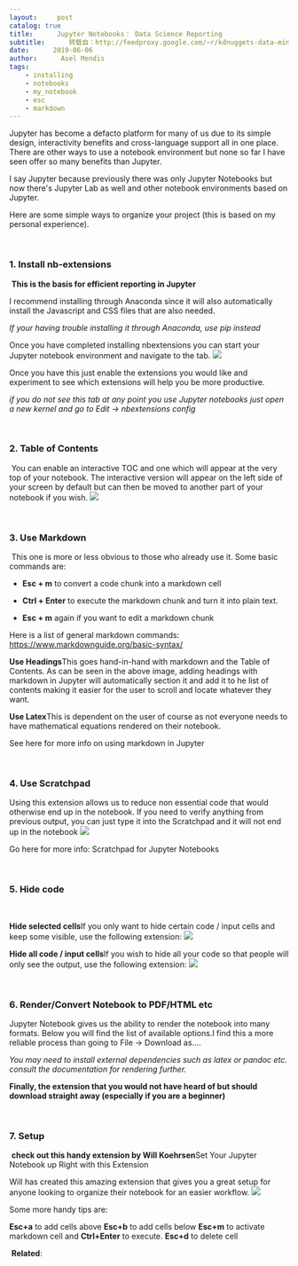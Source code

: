 ```yaml
---
layout:     post
catalog: true
title:      Jupyter Notebooks： Data Science Reporting
subtitle:      转载自：http://feedproxy.google.com/~r/kdnuggets-data-mining-analytics/~3/-29TDBbgQyo/jupyter-notebooks-data-science-reporting.html
date:      2019-06-06
author:      Asel Mendis
tags:
    - installing
    - notebooks
    - my_notebook
    - esc
    - markdown
---
```


Jupyter has become a defacto platform for many of us due to its simple design, interactivity benefits and cross-language support all in one place. There are other ways to use a notebook environment but none so far I have seen offer so many benefits than Jupyter.

I say Jupyter because previously there was only Jupyter Notebooks but now there's Jupyter Lab as well and other notebook environments based on Jupyter.

Here are some simple ways to organize your project (this is based on my personal experience).

 

### 1. Install nb-extensions

 **This is the basis for efficient reporting in Jupyter**

I recommend installing through Anaconda since it will also automatically install the Javascript and CSS files that are also needed.



*If your having trouble installing it through Anaconda, use pip instead*



Once you have completed installing nbextensions you can start your Jupyter notebook environment and navigate to the tab.
![](https://i.ibb.co/JB9218d/1-h-Rhd-Ou-S-4-Nx-Eyd4-Yqlzwxg.png)


Once you have this just enable the extensions you would like and experiment to see which extensions will help you be more productive.

*if you do not see this tab at any point you use Jupyter notebooks just open a new kernel and go to Edit -> nbextensions config*

 

### 2. Table of Contents

 You can enable an interactive TOC and one which will appear at the very top of your notebook. The interactive version will appear on the left side of your screen by default but can then be moved to another part of your notebook if you wish.
![](https://i.ibb.co/LRTwyMJ/demo4.gif)


 

### 3. Use Markdown

 This one is more or less obvious to those who already use it. Some basic commands are:

- **Esc + m** to convert a code chunk into a markdown cell

- **Ctrl + Enter** to execute the markdown chunk and turn it into plain text.

- **Esc + m** again if you want to edit a markdown chunk


Here is a list of general markdown commands: https://www.markdownguide.org/basic-syntax/

**Use Headings**This goes hand-in-hand with markdown and the Table of Contents. As can be seen in the above image, adding headings with markdown in Jupyter will automatically section it and add it to he list of contents making it easier for the user to scroll and locate whatever they want.

**Use Latex**This is dependent on the user of course as not everyone needs to have mathematical equations rendered on their notebook. 

See here for more info on using markdown in Jupyter

 

### 4. Use Scratchpad

Using this extension allows us to reduce non essential code that would otherwise end up in the notebook. If you need to verify anything from previous output, you can just type it into the Scratchpad and it will not end up in the notebook
![](https://i.ibb.co/PZLjG6J/demo.gif)


Go here for more info: Scratchpad for Jupyter Notebooks

 

### 5. Hide code

 

**Hide selected cells**If you only want to hide certain code / input cells and keep some visible, use the following extension:
![](https://i.ibb.co/ZmhV97b/icon4.png)


**Hide all code / input cells**If you wish to hide all your code so that people will only see the output, use the following extension:
![](https://i.ibb.co/hBthrcX/hide-input-all-show.png)


 

### 6. Render/Convert Notebook to PDF/HTML etc

Jupyter Notebook gives us the ability to render the notebook into many formats. Below you will find the list of available options.I find this a more reliable process than going to File -> Download as....



*You may need to install external dependencies such as latex or pandoc etc. consult the documentation for rendering further.*

**Finally, the extension that you would not have heard of but should download straight away (especially if you are a beginner)**

 

### 7. Setup

 **check out this handy extension by Will Koehrsen**Set Your Jupyter Notebook up Right with this Extension

Will has created this amazing extension that gives you a great setup for anyone looking to organize their notebook for an easier workflow.
![](https://i.ibb.co/BKkvSr1/1-ZLmtw-Lu-O6-Vy-DJX763-XLb-Jg.png)


Some more handy tips are:

**Esc+a** to add cells above
**Esc+b** to add cells below
**Esc+m** to activate markdown cell and **Ctrl+Enter** to execute.
**Esc+d** to delete cell

 **Related**:



 
